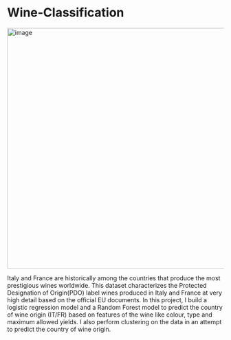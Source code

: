 # Wine-Classification
<img width="560" alt="image" src="https://github.com/user-attachments/assets/931abf2d-e089-4b44-a221-abaaf24cd49c" />



Italy and France are historically among the countries that produce the most prestigious wines worldwide. This dataset characterizes the Protected Designation of Origin(PDO) label wines produced in Italy and France at very high detail based on the official EU documents. In this project, I build a logistic regression model and a Random Forest model to predict the country of wine origin (IT/FR) based on features of the wine like colour, type and maximum allowed yields. I also perform clustering on the data in an attempt to predict the country of wine origin.
